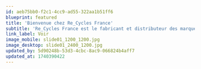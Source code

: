 ```yaml
---
id: aeb75bb0-f2c1-4cc9-ad55-322aa1b51ff6
blueprint: featured
title: 'Bienvenue chez Re_Cycles France'
subtitle: 'Re_Cycles France est le fabricant et distributeur des marques Gitane et Peugeot Cycles.'
link_label: Voir
image_mobile: slide01_1200_1200.jpg
image_desktop: slide01_2400_1200.jpg
updated_by: 5d90248b-53d3-4cbc-8ac9-066824b4aff7
updated_at: 1740390422
---
```

